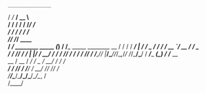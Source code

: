     ______________                                       
   /  _/_  __/ __ \                                      
   / /  / / / /_/ /                                      
 _/ /  / / / ____/                                       
/_______/ /_/
    ____                    
  / ___/__  ________   _____  (_) / /___ _____  ________ 
  \__ \/ / / / ___/ | / / _ \/ / / / __ `/ __ \/ ___/ _ \
 ___/ / /_/ / /   | |/ /  __/ / / / /_/ / / / / /__/  __/
/________,_/_/    |___/\_____/_/_/\__,_/_/ /_/\___/\___/ 
  / ___/____  _____(_)__  / /___  __                     
  \__ \/ __ \/ ___/ / _ \/ __/ / / /                     
 ___/ / /_/ / /__/ /  __/ /_/ /_/ /                      
/____/\____/\___/_/\___/\__/\__, /                       
                           /____/                        
